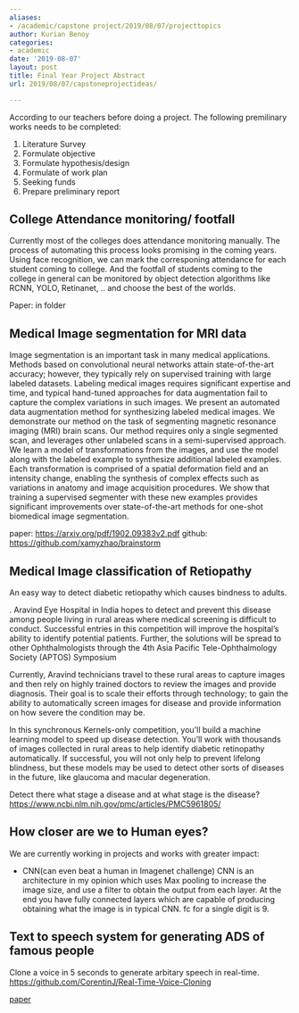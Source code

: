 ```yaml
---
aliases:
- /academic/capstone project/2019/08/07/projecttopics
author: Kurian Benoy
categories:
- academic
date: '2019-08-07'
layout: post
title: Final Year Project Abstract
url: 2019/08/07/capstoneprojectideas/

---
```


According to our teachers before doing a project. The following premilinary
works needs to be completed:

1. Literature Survey
2. Formulate objective
3. Formulate hypothesis/design
4. Formulate of work plan
5. Seeking funds
6. Prepare preliminary report

## College Attendance monitoring/ footfall

Currently most of the colleges does attendance monitoring manually. The 
process of automating this process looks promising in the coming years.
Using face recognition, we can mark the corresponing attendance for each
student coming to college. And the footfall of students coming to the college
in general can be monitored by object detection algorithms like RCNN, YOLO,
Retinanet, .. and choose the best of the worlds.

Paper: in folder

## Medical Image segmentation for MRI data

Image segmentation is an important task in many medical applications. Methods based on convolutional neural networks
attain state-of-the-art accuracy; however, they typically rely on supervised training with large labeled datasets.
Labeling medical images requires significant expertise and time, and typical hand-tuned approaches for data augmentation
fail to capture the complex variations in such images. We present an automated data augmentation method for synthesizing
labeled medical images. We demonstrate our method on the task of segmenting magnetic resonance imaging (MRI) brain
scans. Our method requires only a single segmented scan, and leverages other unlabeled scans in a semi-supervised
approach. We learn a model of transformations from the images, and use the model along with the labeled example to
synthesize additional labeled examples. Each transformation is comprised of a spatial deformation field and an intensity
change, enabling the synthesis of complex effects such as variations in anatomy and image acquisition procedures. We
show that training a supervised segmenter with these new examples provides significant improvements over
state-of-the-art methods for one-shot biomedical image segmentation.

paper: https://arxiv.org/pdf/1902.09383v2.pdf
github: https://github.com/xamyzhao/brainstorm

## Medical Image classification of Retiopathy 

An easy way to detect diabetic retiopathy which causes bindness to adults.

. Aravind Eye Hospital in India hopes to detect and prevent this disease among people living in rural areas where medical screening is difficult to conduct. Successful entries in this competition will improve the hospital’s ability to identify potential patients. Further, the solutions will be spread to other Ophthalmologists through the 4th Asia Pacific Tele-Ophthalmology Society (APTOS) Symposium

Currently, Aravind technicians travel to these rural areas to capture images and then rely on highly trained doctors to review the images and provide diagnosis. Their goal is to scale their efforts through technology; to gain the ability to automatically screen images for disease and provide information on how severe the condition may be.

In this synchronous Kernels-only competition, you'll build a machine learning model to speed up disease detection. You’ll work with thousands of images collected in rural areas to help identify diabetic retinopathy automatically. If successful, you will not only help to prevent lifelong blindness, but these models may be used to detect other sorts of diseases in the future, like glaucoma and macular degeneration.

Detect there what stage a disease and at what stage is the disease?
https://www.ncbi.nlm.nih.gov/pmc/articles/PMC5961805/

## How closer are we to Human eyes?

We are currently working in projects and works with greater impact:
- CNN(can even beat a human in Imagenet challenge)
CNN is an architecture in my opinion which uses Max pooling to increase the image size, and use a filter to obtain the output from each layer. At the end you have fully connected layers which are capable of producing obtaining what the image is in typical CNN. fc for a single digit is 9.



## Text to speech system for generating ADS of famous people
Clone a voice in 5 seconds to generate arbitary speech in real-time.
https://github.com/CorentinJ/Real-Time-Voice-Cloning

[paper](https://arxiv.org/pdf/1802.08435v2.pdf)
